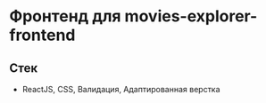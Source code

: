 # Фронтенд для movies-explorer-frontend

## Стек
* ReactJS, CSS, Валидация, Адаптированная  верстка

